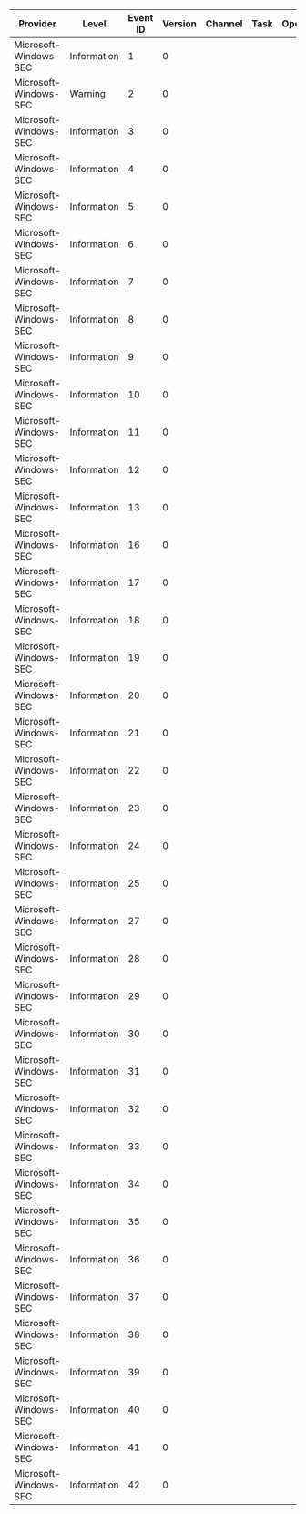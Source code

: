Provider               |  Level        |  Event ID  |  Version  |  Channel  |  Task  |  Opcode  |  Keyword  |  Message
-----------------------|---------------|------------|-----------|-----------|--------|----------|-----------|---------
Microsoft-Windows-SEC  |  Information  |  1         |  0        |           |        |          |  Event1   |
Microsoft-Windows-SEC  |  Warning      |  2         |  0        |           |        |          |           |
Microsoft-Windows-SEC  |  Information  |  3         |  0        |           |        |          |           |
Microsoft-Windows-SEC  |  Information  |  4         |  0        |           |        |          |  Event4   |
Microsoft-Windows-SEC  |  Information  |  5         |  0        |           |        |          |  Event5   |
Microsoft-Windows-SEC  |  Information  |  6         |  0        |           |        |          |  Event6   |
Microsoft-Windows-SEC  |  Information  |  7         |  0        |           |        |          |  Event7   |
Microsoft-Windows-SEC  |  Information  |  8         |  0        |           |        |          |  Event8   |
Microsoft-Windows-SEC  |  Information  |  9         |  0        |           |        |          |  Event9   |
Microsoft-Windows-SEC  |  Information  |  10        |  0        |           |        |          |  Event10  |
Microsoft-Windows-SEC  |  Information  |  11        |  0        |           |        |          |  Event11  |
Microsoft-Windows-SEC  |  Information  |  12        |  0        |           |        |          |  Event12  |
Microsoft-Windows-SEC  |  Information  |  13        |  0        |           |        |          |  Event13  |
Microsoft-Windows-SEC  |  Information  |  16        |  0        |           |        |          |  Event16  |
Microsoft-Windows-SEC  |  Information  |  17        |  0        |           |        |          |  Event17  |
Microsoft-Windows-SEC  |  Information  |  18        |  0        |           |        |          |  Event18  |
Microsoft-Windows-SEC  |  Information  |  19        |  0        |           |        |          |  Event19  |
Microsoft-Windows-SEC  |  Information  |  20        |  0        |           |        |          |  Event20  |
Microsoft-Windows-SEC  |  Information  |  21        |  0        |           |        |          |  Event21  |
Microsoft-Windows-SEC  |  Information  |  22        |  0        |           |        |          |  Event22  |
Microsoft-Windows-SEC  |  Information  |  23        |  0        |           |        |          |  Event23  |
Microsoft-Windows-SEC  |  Information  |  24        |  0        |           |        |          |  Event24  |
Microsoft-Windows-SEC  |  Information  |  25        |  0        |           |        |          |  Event25  |
Microsoft-Windows-SEC  |  Information  |  27        |  0        |           |        |          |  Event27  |
Microsoft-Windows-SEC  |  Information  |  28        |  0        |           |        |          |  Event28  |
Microsoft-Windows-SEC  |  Information  |  29        |  0        |           |        |          |  Event29  |
Microsoft-Windows-SEC  |  Information  |  30        |  0        |           |        |          |  Event30  |
Microsoft-Windows-SEC  |  Information  |  31        |  0        |           |        |          |  Event31  |
Microsoft-Windows-SEC  |  Information  |  32        |  0        |           |        |          |  Event32  |
Microsoft-Windows-SEC  |  Information  |  33        |  0        |           |        |          |  Event33  |
Microsoft-Windows-SEC  |  Information  |  34        |  0        |           |        |          |  Event34  |
Microsoft-Windows-SEC  |  Information  |  35        |  0        |           |        |          |           |
Microsoft-Windows-SEC  |  Information  |  36        |  0        |           |        |          |           |
Microsoft-Windows-SEC  |  Information  |  37        |  0        |           |        |          |           |
Microsoft-Windows-SEC  |  Information  |  38        |  0        |           |        |          |           |
Microsoft-Windows-SEC  |  Information  |  39        |  0        |           |        |          |           |
Microsoft-Windows-SEC  |  Information  |  40        |  0        |           |        |          |           |
Microsoft-Windows-SEC  |  Information  |  41        |  0        |           |        |          |           |
Microsoft-Windows-SEC  |  Information  |  42        |  0        |           |        |          |           |